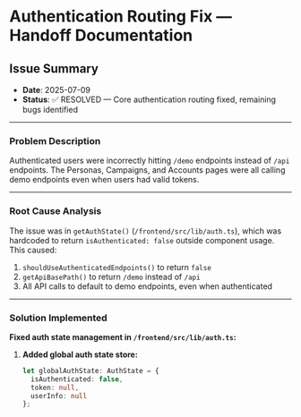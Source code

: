 # Authentication Routing Fix — Handoff Documentation

## Issue Summary
- **Date**: 2025-07-09  
- **Status**: ✅ RESOLVED — Core authentication routing fixed, remaining bugs identified

---

### Problem Description
Authenticated users were incorrectly hitting `/demo` endpoints instead of `/api` endpoints. The Personas, Campaigns, and Accounts pages were all calling demo endpoints even when users had valid tokens.

---

### Root Cause Analysis
The issue was in `getAuthState()` (`/frontend/src/lib/auth.ts`), which was hardcoded to return `isAuthenticated: false` outside component usage. This caused:

1. `shouldUseAuthenticatedEndpoints()` to return `false`
2. `getApiBasePath()` to return `/demo` instead of `/api`
3. All API calls to default to demo endpoints, even when authenticated

---

### Solution Implemented

**Fixed auth state management in `/frontend/src/lib/auth.ts`:**

1. **Added global auth state store:**
   ```ts
   let globalAuthState: AuthState = {
     isAuthenticated: false,
     token: null,
     userInfo: null
   };
